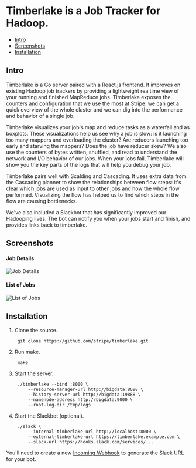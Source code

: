 # Timberlake is a Job Tracker for Hadoop.

* [Intro](#intro)
* [Screenshots](#screenshots)
* [Installation](#installation)

## Intro

Timberlake is a Go server paired with a React.js frontend. It improves on
existing Hadoop job trackers by providing a lightweight realtime view of your
running and finished MapReduce jobs. Timberlake exposes the counters and
configuration that we use the most at Stripe: we can get a quick overview of the
whole cluster and we can dig into the performance and behavior of a single job.

Timberlake visualizes your job's map and reduce tasks as a waterfall and as
boxplots. These visualizations help us see why a job is slow: is it launching
too many mappers and overloading the cluster? Are reducers launching too early
and starving the mappers? Does the job have reducer skew? We also use the
counters of bytes written, shuffled, and read to understand the network and I/O
behavior of our jobs. When your jobs fail, Timberlake will show you the key
parts of the logs that will help you debug your job.

Timberlake pairs well with Scalding and Cascading. It uses extra data from the
Cascading planner to show the relationships between flow steps: it's clear which
jobs are used as input to other jobs and how the whole flow performed.
Visualizing the flow has helped us to find which steps in the flow are causing
bottlenecks.

We've also included a Slackbot that has significantly improved our Hadooping
lives. The bot can notify you when your jobs start and finish, and provides
links back to timberlake.


## Screenshots

#### Job Details
![Job Details](https://cloud.githubusercontent.com/assets/57258/5137475/f4972946-70ee-11e4-9040-08a905ce8842.png)

#### List of Jobs
![List of Jobs](https://cloud.githubusercontent.com/assets/57258/5137476/f755b92c-70ee-11e4-8d6f-6819e5035529.png)


## Installation

1. Clone the source.

        git clone https://github.com/stripe/timberlake.git

2. Run make.

        make

3. Start the server.

        ./timberlake --bind :8000 \
            --resource-manager-url http://bigdata:8088 \
            --history-server-url http://bigdata:19888 \
            --namenode-address http://bigdata:9000 \
            --root-log-dir /tmp/logs

4. Start the Slackbot (optional).

        ./slack \
            --internal-timberlake-url http://localhost:8000 \
            --external-timberlake-url https://timberlake.example.com \
            --slack-url https://hooks.slack.com/services/...

You'll need to create a new [Incoming Webhook](https://slack.com/services) to
generate the Slack URL for your bot.

